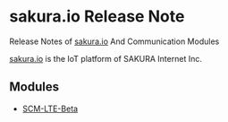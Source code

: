 # sakura.io Release Note
Release Notes of [sakura.io](https://sakura.io/) And Communication Modules

[sakura.io](https://sakura.io/) is the IoT platform of SAKURA Internet Inc.


## Modules

* [SCM-LTE-Beta](scm-lte-beta/firmware.md)
